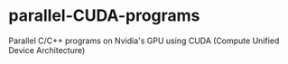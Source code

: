 # parallel-CUDA-programs
Parallel C/C++ programs on Nvidia's GPU using CUDA (Compute Unified Device Architecture)

